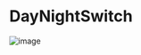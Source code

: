 # DayNightSwitch

![image]([https://github.com/wuyongxiang/DayNightSwitch/blob/main/switch.gif])   
